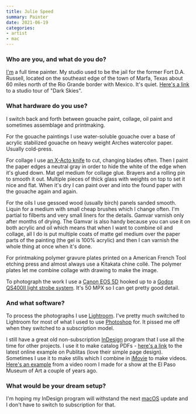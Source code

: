 ```yaml
---
title: Julie Speed
summary: Painter
date: 2021-06-19
categories:
- artist
- mac
---
```


### Who are you, and what do you do?

[I'm](http://www.juliespeed.com/ "Julie's website.") a full time painter. My studio used to be the jail for the former Fort D.A. Russell, located on the southeast edge of the town of Marfa, Texas about 60 miles north of the Rio Grande border with Mexico. It's quiet. [Here's a link](https://www.youtube.com/watch?v=BCoOi4OxY-g "A video tour of Julie's studio, on YouTube.") to a studio tour of "Dark Skies".

### What hardware do you use?

I switch back and forth between gouache paint, collage, oil paint and sometimes assemblage and printmaking.

For the gouache paintings I use water-soluble gouache over a base of acrylic stabilized gouache on heavy weight Arches watercolor paper. Usually cold-press.

For collage I use [an X-Acto knife][x-acto] to cut, changing blades often. Then I paint the paper edges a neutral gray in order to hide the white of the edge when it's glued down. Mat gel medium for collage glue. Brayers and a rolling pin to smooth it out. Multiple pieces of thick glass with weights on top to set it nice and flat. When it's dry I can paint over and into the found paper with the gouache again and again.

For the oils I use gessoed wood (usually birch) panels sanded smooth. Liquin for a medium with small cheap brushes which I change often. I'm partial to filberts and very small liners for the details. Gamvar varnish only after months of drying. The Gamvar is also handy because you can use it on both acrylic and oil which means that when I want to combine oil and collage, all I do is put multiple coats of matte gel medium over the paper parts of the painting (the gel is 100% acrylic) and then I can varnish the whole thing at once when it's done.

For printmaking polymer gravure plates printed on a American French Tool etching press and almost always use a Kitakata chine collé. The polymer plates let me combine collage with drawing to make the image. 

To photograph the work I use a [Canon EOS 5D][eos-5d] hooked up to a [Godox QS400II light strobe system][qs400ii]. It's 50 MPX so I can get pretty good detail.

### And what software?

To process the photographs I use [Lightroom][]. I've pretty much switched to Lightroom for most of what I used to use [Photoshop][] for. It pissed me off when they switched to a subscription model. 

I still have a great old non-subscription [InDesign][] program that I use all the time for other projects. I use it to make catalog PDFs - [here's a link](https://view.publitas.com/speed-studio-marfa/dark-skies-catalog-rgb-for-publitas-pdf/page/1 "A catalog of Julie's artwork.") to the latest online example on Publitas (love their simple page design). Sometimes I use it to make stills which I combine in [iMovie][] to make videos. [Here's an example](https://www.juliespeed.com/new-page-1 "One of Julie's installations.") from a video room I made for a show at the El Paso Museum of Art a couple of years ago.

### What would be your dream setup?

I'm hoping my InDesign program will withstand the next [macOS][] update and I don't have to switch to subscription for that.

[eos-5d]: https://en.wikipedia.org/wiki/Canon_EOS_5D "A 12 megapixel DSLR."
[imovie]: https://www.apple.com/imovie/ "A Mac OS X video editor, included in iLife."
[indesign]: https://www.adobe.com/products/indesign.html "A desktop/web publishing application."
[lightroom]: https://www.adobe.com/products/photoshop-lightroom.html "Photo management and editing software."
[macos]: https://en.wikipedia.org/wiki/MacOS "An operating system for Mac hardware."
[photoshop]: https://www.adobe.com/products/photoshop.html "A bitmap image editor."
[qs400ii]: http://www.godox.com/EN/Products_Studio_Flash_QSII_Series.html "A strobe light."
[x-acto]: https://en.wikipedia.org/wiki/X-Acto "A knife."
